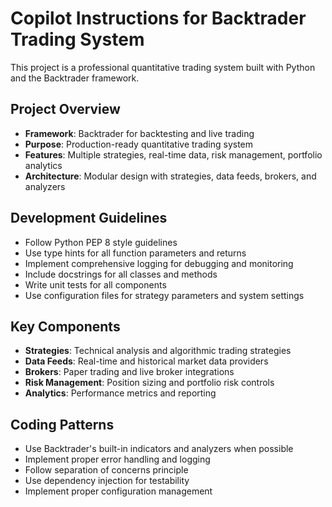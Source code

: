 # Copilot Instructions for Backtrader Trading System

This project is a professional quantitative trading system built with Python and the Backtrader framework.

## Project Overview
- **Framework**: Backtrader for backtesting and live trading
- **Purpose**: Production-ready quantitative trading system
- **Features**: Multiple strategies, real-time data, risk management, portfolio analytics
- **Architecture**: Modular design with strategies, data feeds, brokers, and analyzers

## Development Guidelines
- Follow Python PEP 8 style guidelines
- Use type hints for all function parameters and returns
- Implement comprehensive logging for debugging and monitoring
- Include docstrings for all classes and methods
- Write unit tests for all components
- Use configuration files for strategy parameters and system settings

## Key Components
- **Strategies**: Technical analysis and algorithmic trading strategies
- **Data Feeds**: Real-time and historical market data providers
- **Brokers**: Paper trading and live broker integrations
- **Risk Management**: Position sizing and portfolio risk controls
- **Analytics**: Performance metrics and reporting

## Coding Patterns
- Use Backtrader's built-in indicators and analyzers when possible
- Implement proper error handling and logging
- Follow separation of concerns principle
- Use dependency injection for testability
- Implement proper configuration management